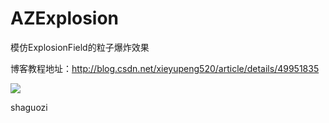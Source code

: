 # AZExplosion
模仿ExplosionField的粒子爆炸效果

博客教程地址：http://blog.csdn.net/xieyupeng520/article/details/49951835

![](https://github.com/Xieyupeng520/AZExplosion/blob/master/app/src/main/res/assets/azexplosion_white_bg.gif)

shaguozi 